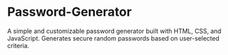 # Password-Generator
A simple and customizable password generator built with HTML, CSS, and JavaScript. Generates secure random passwords based on user-selected criteria.
